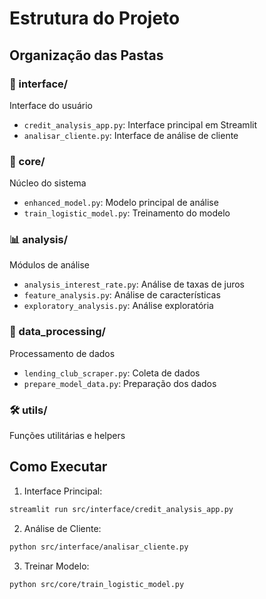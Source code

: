 # Estrutura do Projeto

## Organização das Pastas

### 📱 interface/
Interface do usuário
- `credit_analysis_app.py`: Interface principal em Streamlit
- `analisar_cliente.py`: Interface de análise de cliente

### 🔄 core/
Núcleo do sistema
- `enhanced_model.py`: Modelo principal de análise
- `train_logistic_model.py`: Treinamento do modelo

### 📊 analysis/
Módulos de análise
- `analysis_interest_rate.py`: Análise de taxas de juros
- `feature_analysis.py`: Análise de características
- `exploratory_analysis.py`: Análise exploratória

### 🔧 data_processing/
Processamento de dados
- `lending_club_scraper.py`: Coleta de dados
- `prepare_model_data.py`: Preparação dos dados

### 🛠️ utils/
Funções utilitárias e helpers

## Como Executar

1. Interface Principal:
```bash
streamlit run src/interface/credit_analysis_app.py
```

2. Análise de Cliente:
```bash
python src/interface/analisar_cliente.py
```

3. Treinar Modelo:
```bash
python src/core/train_logistic_model.py
```
